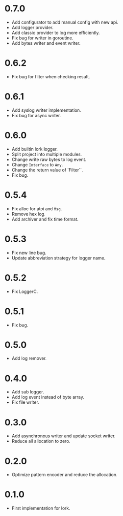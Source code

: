 # 0.7.0
* Add configurator to add manual config with new api.
* Add logger provider.
* Add classic provider to log more efficiently.
* Fix bug for writer in goroutine.
* Add bytes writer and event writer.

# 0.6.2
* Fix bug for filter when checking result.

# 0.6.1
* Add syslog writer implementation.
* Fix bug for async writer.

# 0.6.0
* Add builtin lork logger.
* Split project into multiple modules.
* Change write raw bytes to log event.
* Change `Interface` to `Any`.
* Change the return value of `Filter``.
* Fix bug.

# 0.5.4
* Fix alloc for atoi and `Msg`.
* Remove hex log.
* Add archiver and fix time format.

# 0.5.3
* Fix new line bug.
* Update abbreviation strategy for logger name.

# 0.5.2
* Fix LoggerC.

# 0.5.1
* Fix bug.

# 0.5.0
* Add log remover.

# 0.4.0
* Add sub logger.
* Add log event instead of byte array.
* Fix file writer.

# 0.3.0
* Add asynchronous writer and update socket writer.
* Reduce all allocation to zero. 

# 0.2.0
* Optimize pattern encoder and reduce the allocation.

# 0.1.0
* First implementation for lork.
